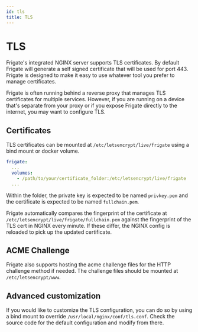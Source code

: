 ```yaml
---
id: tls
title: TLS
---
```


# TLS

Frigate's integrated NGINX server supports TLS certificates. By default Frigate will generate a self signed certificate that will be used for port 443. Frigate is designed to make it easy to use whatever tool you prefer to manage certificates.

Frigate is often running behind a reverse proxy that manages TLS certificates for multiple services. However, if you are running on a device that's separate from your proxy or if you expose Frigate directly to the internet, you may want to configure TLS.

## Certificates

TLS certificates can be mounted at `/etc/letsencrypt/live/frigate` using a bind mount or docker volume.

```yaml
frigate:
  ...
  volumes:
    - /path/to/your/certificate_folder:/etc/letsencrypt/live/frigate
  ...
```

Within the folder, the private key is expected to be named `privkey.pem` and the certificate is expected to be named `fullchain.pem`.

Frigate automatically compares the fingerprint of the certificate at `/etc/letsencrypt/live/frigate/fullchain.pem` against the fingerprint of the TLS cert in NGINX every minute. If these differ, the NGINX config is reloaded to pick up the updated certificate.

## ACME Challenge

Frigate also supports hosting the acme challenge files for the HTTP challenge method if needed. The challenge files should be mounted at `/etc/letsencrypt/www`.

## Advanced customization

If you would like to customize the TLS configuration, you can do so by using a bind mount to override `/usr/local/nginx/conf/tls.conf`. Check the source code for the default configuration and modify from there.
